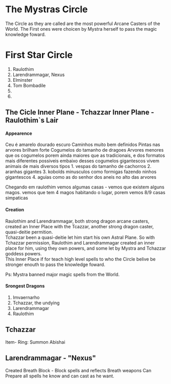 # The Mystras Circle

The Circle as they are called are the most powerful Arcane Casters of the World. The First ones were choicen by Mystra herself to pass the magic knowledge foward.

# First Star Circle
1. Raulothim
2. Larendrammagar, Nexus
3. Elminster
4. Tom Bombadile
5. 
6. 



## The Cicle Inner Plane - Tchazzar Inner Plane - Raulothim`s Lair

#### Appearence
Ceu é amarelo dourado escuro
Caminhos muito bem definidos
Pintas nas arvores brilham forte
Cogumelos do tamanho de dragoes
Arvores menores que os cogumelos porem ainda maiores que as tradicionais, e dos formatos mais diferentes possiveis
embaixo desses cogumelos gigantescos vivem animais de mais diversos tipos
    1. vespas do tamanho de cachorros
    2. aranhas gigantes
    3. kobolds minusculos como formigas fazendo ninhos gigantescos
    4. aguias como as do senhor dos aneis no alto das arvores

Chegando em raulothim vemos algumas casas - vemos que existem alguns magos.
vemos que tem 4 magos habitando o lugar, porem vemos 8/9 casas simpaticas


#### Creation
Raulothim and Larendrammagar, both strong dragon arcane casters, created an Inner Place with the Tcazzar, another strong dragon caster, quasi-deitie permition.  
Tchazzar been a quasi-deitie let him start his own Astral Plane. 
So with Tchazzar permission, Raulothim and Larendrammagar created an inner place for him, using they own powers, and some let by Mystra and Tchazzar goddess powers.   
This Inner Place if for teach high level spells to who the Circle belive be stronger enouth to pass the knowledge foward. 

Ps: Mystra banned major magic spells from the World. 

#### Srongest Dragons
1. Imvaernarho
2. Tchazzar, the undying
3. Larendrammagar
4. Raulothim

## Tchazzar
Item- Ring: Summon Abishai

## Larendrammagar - "Nexus"

Created Breath Block - Block spells and reflects Breath weapons
Can Prepare all spells he know and can cast as he want.